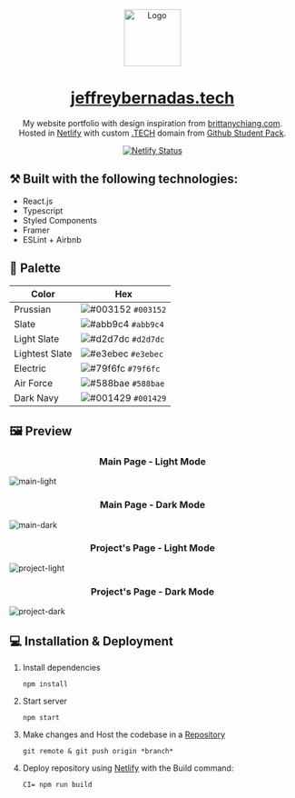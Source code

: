 <div align="center">
  <img alt="Logo" src="https://raw.githubusercontent.com/Bernz322/my-portfolio/main/src/assets/logo/logo.png" width="100" />
</div>
<h1 align="center"><a href='https://jeffreybernadas.tech' target='_blank' rel='noreferrer'>jeffreybernadas.tech</a></h1>
<p align="center">
 My website portfolio with design inspiration from <a href="https://brittanychiang.com" target="_blank" rel='noreferrer'>brittanychiang.com</a>. Hosted in <a href="https://www.netlify.com/" target="_blank" rel='noreferrer'>Netlify</a> with custom <a href="https://get.tech/" target="_blank">.TECH</a> domain from <a href="https://education.github.com/pack" target="_blank" rel='noreferrer'>Github Student Pack</a>. 
</p>
<p align="center">
  <a href="https://app.netlify.com/sites/jeffreybernadas/deploys" target="_blank" rel='noreferrer'>
    <img src="https://api.netlify.com/api/v1/badges/dcdb76d7-daa4-4f56-b5f8-897f742a8923/deploy-status" alt="Netlify Status" />
  </a>
</p>

## ⚒️ Built with the following technologies:

<ul>
    <li>React.js</li>
    <li>Typescript</li>
    <li>Styled Components</li>
    <li>Framer</li>
    <li>ESLint + Airbnb</li>
</ul>

## 🎨 Palette

| Color          | Hex                                                                |
| -------------- | ------------------------------------------------------------------ |
| Prussian       | ![#003152](https://via.placeholder.com/10/003152?text=+) `#003152` |
| Slate          | ![#abb9c4](https://via.placeholder.com/10/abb9c4?text=+) `#abb9c4` |
| Light Slate    | ![#d2d7dc](https://via.placeholder.com/10/d2d7dc?text=+) `#d2d7dc` |
| Lightest Slate | ![#e3ebec](https://via.placeholder.com/10/e3ebec?text=+) `#e3ebec` |
| Electric       | ![#79f6fc](https://via.placeholder.com/10/79f6fc?text=+) `#79f6fc` |
| Air Force      | ![#588bae](https://via.placeholder.com/10/588bae?text=+) `#588bae` |
| Dark Navy      | ![#001429](https://via.placeholder.com/10/001429?text=+) `#001429` |

## 🖼️ Preview

<h3 align='center'>Main Page - Light Mode</h3>

![main-light](https://raw.githubusercontent.com/Bernz322/my-portfolio/main/src/assets/readme/light-main.png)

<h3 align='center'>Main Page - Dark Mode</h3>

![main-dark](https://raw.githubusercontent.com/Bernz322/my-portfolio/main/src/assets/readme/dark-main.png)

<h3 align='center'>Project's Page - Light Mode</h3>

![project-light](https://raw.githubusercontent.com/Bernz322/my-portfolio/main/src/assets/readme/light-project.png)

<h3 align='center'>Project's Page - Dark Mode</h3>

![project-dark](https://raw.githubusercontent.com/Bernz322/my-portfolio/main/src/assets/readme/dark-project.png)

## 💻 Installation & Deployment

1. Install dependencies
   <br>

   `npm install`

2. Start server
   <br>

   `npm start`

3. Make changes and Host the codebase in a [Repository](https://github.com/)
   <br>

   `git remote & git push origin *branch*`

4. Deploy repository using [Netlify](https://www.netlify.com/) with the Build command:
   <br>

   `CI= npm run build`
